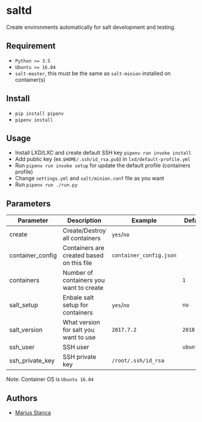 # saltd

Create environments automatically for salt development and testing.

## Requirement

* `Python >= 3.5`
* `Ubuntu >= 16.04`
* `salt-master`, this must be the same as `salt-minion` installed on container(s)

## Install

* `pip install pipenv`
* `pipenv install`

## Usage

* Install LXD/LXC and create default SSH key `pipenv run invoke install`
* Add public key (ex.`$HOME/.ssh/id_rsa.pub`) in `lxd/default-profile.yml`
* Run `pipenv run invoke setup` for update the default profile (containers profile)
* Change `settings.yml` and `salt/minion.conf` file as you want
* Run `pipenv run ./run.py`

## Parameters

| Parameter | Description | Example | Default |
|-----------|-------------|---------|---------|
| create | Create/Destroy all containers | `yes`/`no` | |
| container_config | Containers are created based on this file | `container_config.json` | |
| containers | Number of containers you want to create | | `1` |
| salt_setup | Enbale salt setup for containers | `yes`/`no` | `no` |
| salt_version | What version for salt you want to use | `2017.7.2` | `2018.3.2` |
| ssh_user | SSH user | | `ubuntu` |
| ssh_private_key| SSH private key | `/root/.ssh/id_rsa` | |

Note: Container OS is `Ubuntu 16.04`

## Authors

* [Marius Stanca](mailto:me@marius.xyz)
